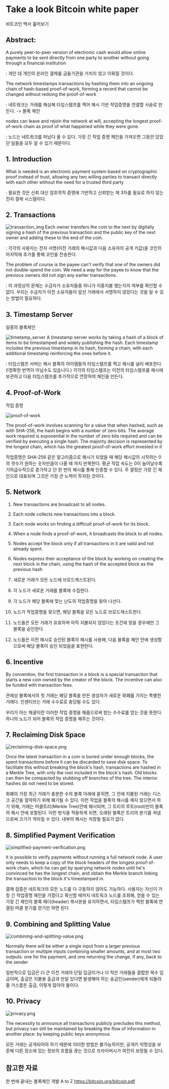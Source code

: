 # Take a look Bitcoin white paper
비트코인 백서 훑어보기

## Abstract:
A purely peer-to-peer version of electronic cash would allow online
payments to be sent directly from one party to another without going through a
financial institution

: 개인 대 개인의 온라인 결제를 금융기관을 거치지 않고 이뤄질 것이다.

The network timestamps transactions by hashing them into an ongoing chain of
hash-based proof-of-work, forming a record that cannot be changed without redoing
the proof-of-work

: 네트워크는 거래를 해싱해 타임스탬프를 찍어 해시 기반 작업증명을 연결할 사슬로 만든다.
-> 블록 체인

nodes can leave and rejoin the network at will, accepting the longest
proof-of-work chain as proof of what happened while they were gone.

: 노드는 네트워크를 떠났다 올 수 있다. 가장 긴 작업 증명 체인을 가져오면 그동안 있었던 일들을 모두 알 수 있기 때문이다.


## 1. Introduction
What is needed is an electronic payment system based on cryptographic proof instead of trust,
allowing any two willing parties to transact directly with each other without the need for a trusted
third party

: 필요한 것은 신뢰 대신 암호학적 증명에 기반하고 신뢰받는 제 3자를 필요로 하지 않는 전자 결제 시스템이다.

## 2. Transactions

![transaction_img](transaction_img.png)
Each owner transfers the coin to the
next by digitally signing a hash of the previous transaction and the public key of the next owner
and adding these to the end of the coin.

: 각각의 사용자는 전자 서명(이전 거래의 해시값과 다음 소유자의 공개 키값)을 코인의 마지막에 추가를 통해 코인을 전송한다.

The problem of course is the payee can't verify that one of the owners did not double-spend
the coin. We need a way for the payee to know that the previous owners did not sign any earlier
transactions. 

: 이 과정상의 문제는 수금자가 소유자들중 하나가 이중지불 했는지의 여부를 확인할 수 없다.
우리는 수금자가 이전 소유자들이 앞선 거래에서 서명하지 않았다는 것을 알 수 있는 방법이 필요하다.

## 3. Timestamp Server
일종의 블록체인

![timetamp_server](timestamp_server.png)
A timestamp server works by taking a
hash of a block of items to be timestamped and widely publishing the hash.
Each timestamp includes the previous timestamp in
its hash, forming a chain, with each additional timestamp reinforcing the ones before it.

: 타임스탬프 서버는 해시 블록의 아이템들의 타임스탬프를 찍고 해시를
널리 배포한다.(!정확한 번역이 아닐수도 있습니다.) 각각의 타임스탬프는 이전의 타임스탬프를 해시에 보관하고 다음 타임스탬프를 추가적으로 연장하여 체인을 만든다.


## 4. Proof-of-Work
작업 증명

![proof-of-work](proof-of-work.png)

The proof-of-work involves scanning for a value that when hashed, such as with SHA-256, the
hash begins with a number of zero bits.
The average work required is exponential in the number
of zero bits required and can be verified by executing a single hash.
The majority
decision is represented by the longest chain, which has the greatest proof-of-work effort invested
in it

작업증명은 SHA-256 같은 알고리즘으로 해시가 되었을 때 해당 해시값의 시작하는 0의 갯수가 원하는 숫자만큼이 나올 때 까지 반복한다.
평균 작업 속도는 0이 늘어날수록 기하급수적으로 증가하고 단 한 번의 해시를 통해 인증할 수 있다. 
주 결정은 가장 긴 체인으로 대표되며 그것은 가장 큰 노력이 투자된 것이다.

## 5. Network
1) New transactions are broadcast to all nodes.
2) Each node collects new transactions into a block.
3) Each node works on finding a difficult proof-of-work for its block.
4) When a node finds a proof-of-work, it broadcasts the block to all nodes.
5) Nodes accept the block only if all transactions in it are valid and not already spent.
6) Nodes express their acceptance of the block by working on creating the next block in the
   chain, using the hash of the accepted block as the previous hash


1) 새로운 거래가 모든 노드에 브로드캐스트된다.
2) 각 노드가 새로운 거래를 블록에 수집한다.
3) 각 노드가 해당 블록에 맞는 난도의 작업증명을 찾아 나선다.
4) 노드가 작업증명을 찾으면, 해당 블록을 모든 노드로 브로드캐스트한다.
5) 노드들은 모든 거래가 유효하며 아직 지불되지 않았다는 조건에 맞을 경우에만 그 블록을 승인한다.
6) 노드들은 이전 해시로 승인된 블록의 해시를 사용해, 다음 블록을 체인 안에 생성함으로써 해당 블록이 승인 되었음을 표현한다.

## 6. Incentive
By convention, the first transaction in a block is a special transaction that starts a new coin owned
by the creator of the block. The incentive can also be funded with transaction fees.

관례상 블록에서의 첫 거래는 해당 블록을 만든 생성자가 새로운 화폐를 가지는 특별한 거래다. 인센티브는 거래 수수료로 충당될 수도 있다.

우리가 아는 채굴이란 이러한 작업 증명을 해줌으로써 받는 수수료를 얻는 것을 뜻한다. 하나의 노드가 되어 블록의 작업 증명을 해주는 것이다.

## 7. Reclaiming Disk Space

![reclaiming-disk-space.png](reclaiming-disk-space.png)

Once the latest transaction in a coin is buried under enough blocks, the spent transactions before
it can be discarded to save disk space. To facilitate this without breaking the block's hash,
transactions are hashed in a Merkle Tree, with only the root included in the block's hash.
Old blocks can then be compacted by stubbing off branches of the tree. The interior hashes do
not need to be stored.

화폐의 가장 최근 거래가 충분한 수의 블록 아래에 묻히면, 그 전에 지불된 거래는 디스크 공간을 절약하기 위해 폐기될 수 있다. 
이런 작업을 블록의 해시를 깨지 않으면서 하기 위해, 거래는 머클트리(Merkle Tree)안에 해시되며, 
그 트리의 루트(root)만이 블록의 해시 안에 포함된다. 
이런 방식을 적용하게 되면, 오래된 블록은 트리의 분기를 쳐냄으로써 크기가 작아질 수 있다. 내부의 해시는 저장될 필요가 없다.

## 8. Simplified Payment Verification

![simplified-payment-verification.png](simplified-payment-verification.png)

It is possible to verify payments without running a full network node. A user only needs to keep
a copy of the block headers of the longest proof-of-work chain, which he can get by querying
network nodes until he's convinced he has the longest chain, and obtain the Merkle branch
linking the transaction to the block it's timestamped in.

결제 검증은 네트워크의 모든 노드를 다 구동하지 않아도 가능하다.
사용자는 자신이 가장 긴 작업증명 체인을 가졌다고 확신할 때까지 네트워크 노드를 조회해, 
얻을 수 있는 가장 긴 체인의 블록 헤더(header) 복사본을 유지하면서, 타임스탬프가 찍힌 블록에 연결된 머클 분기를 얻기만 하면 된다

## 9. Combining and Splitting Value

![combining-and-splitting-value.png](combining-and-splitting-value.png)

Normally there will be either a single input
from a larger previous transaction or multiple inputs combining smaller amounts, and at most two
outputs: one for the payment, and one returning the change, if any, back to the sender

일반적으로 입금은 더 큰 이전 거래의 단일 입금이거나 더 작은 거래들을 결합한 복수 입금이며, 출금은 지불용 출금과 만일 있다면 발생해야 하는 송금인(sender)에게 되돌려줄 거스름돈 출금, 이렇게 많아야 둘이다.

## 10. Privacy

![privacy.png](privacy.png)

The necessity to announce all transactions publicly
precludes this method, but privacy can still be maintained by breaking the flow of information in
another place: by keeping public keys anonymous

모든 거래는 공개되어야 하기 때문에 이러한 방법은 불가능하지만, 공개키 익명성을 보존해 다른 장소에 있는 정보의 흐름을 끊는 것으로 프라이버시가 여전히 보장될 수 있다.

## 참고한 자료
한 번에 끝내는 블록체인 개발 A to Z
https://bitcoin.org/bitcoin.pdf